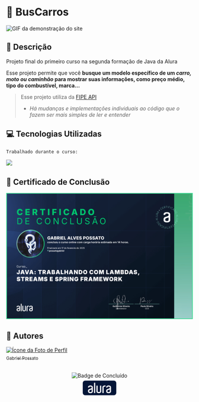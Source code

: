 # 🚗 BusCarros

<img src = "img/Demonstração.gif" alt = "GIF da demonstração do site"/>

## 📰 Descrição

Projeto final do primeiro curso na segunda formação de Java da Alura

Esse projeto permite que você **busque um modelo específico de um *carro, moto ou caminhão* para mostrar suas informações, como preço médio, tipo do combustível, marca...**

> Esse projeto utiliza da <a href = "https://deividfortuna.github.io/fipe/?ref=public_apis&utm_medium=website"> FIPE API </a>
> - *Há mudanças e implementações individuais ao código que o fazem ser mais simples de ler e entender*  

## 💻 Tecnologias Utilizadas
`Trabalhado durante o curso:`

<img src="https://cdn.jsdelivr.net/gh/devicons/devicon@latest/icons/java/java-plain.svg" height = "40"/>

## 🏅 Certificado de Conclusão 

<img src = "img/Certificado.jpg" alt = "Certificado de Conclusão da Alura"/>

## 🙋 Autores
[<img loading="lazy" src="https://avatars.githubusercontent.com/u/136634888?v=4" width=80 alt = "Ícone da Foto de Perfil"> <br> <sub> Gabriel Possato </sub>](https://github.com/possatogabriel)
<br>
<br>
<p align = "center"> <img alt="Badge de Concluído" src="https://img.shields.io/badge/STATUS%20%20%20%20%20%20%20%20%20%20%20%20%20%20%20-conclu%C3%ADdo-green?style=for-the-badge"> <br/> <img src = "img/alura1.png" height = "50" alt = "Logo da Alura"></p>